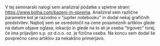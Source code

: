 V tej seminarski nalogi sem analiziral podatke s spletne strani: https://www.bolha.com/bazeni-in-oprema. Analiziral sem različne parametre kot je razvidno v "jupiter notebooku" in dodal nekaj grafičnih predstvitev. Najbolj sem se osredotočil na cene posameznih artiklov glede na datum objave oglasa, lokacijo in glede na to ali je oseba "trgovec" torej, če ima prijavljen s.p. oz d.o.o. oz. je fizična oseba. Na koncu sem dodal še povprečno ceno artiklov za nekakšno primerjavo.
